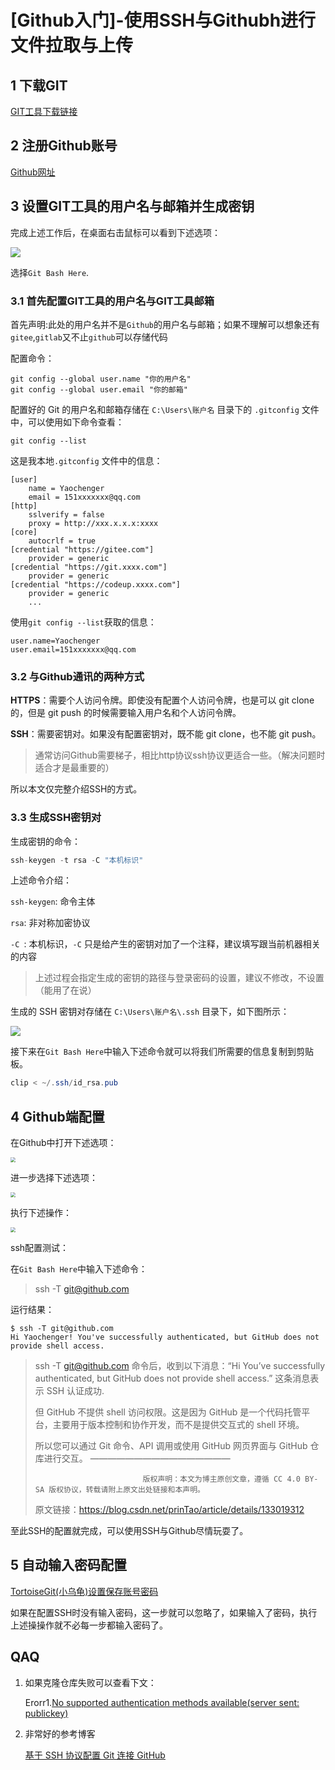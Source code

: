 # [Github入门]-使用SSH与Githubh进行文件拉取与上传

## 1 下载GIT

[GIT工具下载链接](https://git-scm.com/downloads)

## 2 注册Github账号

[Github网址](https://github.com/)

## 3 设置GIT工具的用户名与邮箱并生成密钥

完成上述工作后，在桌面右击鼠标可以看到下述选项：

![](./figures/1.png)

选择`Git Bash Here`.

### 3.1 首先配置GIT工具的用户名与GIT工具邮箱

首先声明:此处的用户名并不是`Github`的用户名与邮箱；如果不理解可以想象还有`gitee`,`gitlab`又不止`github`可以存储代码

配置命令：

```shell
git config --global user.name "你的用户名"
git config --global user.email "你的邮箱"
```

配置好的 Git 的用户名和邮箱存储在 `C:\Users\账户名` 目录下的 `.gitconfig` 文件中，可以使用如下命令查看：

```shell
git config --list
```

这是我本地`.gitconfig` 文件中的信息：

```gas
[user]
	name = Yaochenger
	email = 151xxxxxxx@qq.com
[http]
	sslverify = false
	proxy = http://xxx.x.x.x:xxxx
[core]
	autocrlf = true
[credential "https://gitee.com"]
	provider = generic
[credential "https://git.xxxx.com"]
	provider = generic
[credential "https://codeup.xxxx.com"]
	provider = generic
	...
```

使用`git config --list`获取的信息：

```shell
user.name=Yaochenger
user.email=151xxxxxxx@qq.com
```

### 3.2 与Github通讯的两种方式

**HTTPS**：需要个人访问令牌。即使没有配置个人访问令牌，也是可以 git clone 的，但是 git push 的时候需要输入用户名和个人访问令牌。

**SSH**：需要密钥对。如果没有配置密钥对，既不能 git clone，也不能 git push。

> 通常访问Github需要梯子，相比http协议ssh协议更适合一些。（解决问题时适合才是最重要的）

所以本文仅完整介绍SSH的方式。

### 3.3 生成SSH密钥对

生成密钥的命令：

```c
ssh-keygen -t rsa -C "本机标识"
```

上述命令介绍：

`ssh-keygen`: 命令主体

`rsa`: 非对称加密协议

`-C `: 本机标识，`-C` 只是给产生的密钥对加了一个注释，建议填写跟当前机器相关的内容

> 上述过程会指定生成的密钥的路径与登录密码的设置，建议不修改，不设置（能用了在说）

生成的 SSH 密钥对存储在 `C:\Users\账户名\.ssh` 目录下，如下图所示：

![](./figures/2.png)

接下来在`Git Bash Here`中输入下述命令就可以将我们所需要的信息复制到剪贴板。

```c#
clip < ~/.ssh/id_rsa.pub
```

## 4 Github端配置

在Github中打开下述选项：

<img src="./figures/3.png" style="zoom: 50%;" />

进一步选择下述选项：

<img src="./figures/4.png" style="zoom:50%;" />

执行下述操作：

<img src="./figures/5.png" style="zoom:50%;" />

ssh配置测试：

在`Git Bash Here`中输入下述命令：

> ssh -T git@github.com

运行结果：

```shell
$ ssh -T git@github.com
Hi Yaochenger! You've successfully authenticated, but GitHub does not provide shell access.
```

> ssh -T git@github.com 命令后，收到以下消息：“Hi You’ve successfully authenticated, but GitHub does not provide shell access.” 这条消息表示 SSH 认证成功.
>
> 但 GitHub 不提供 shell 访问权限。这是因为 GitHub 是一个代码托管平台，主要用于版本控制和协作开发，而不是提供交互式的 shell 环境。
>
> 所以您可以通过 Git 命令、API 调用或使用 GitHub 网页界面与 GitHub 仓库进行交互。
> ————————————————
>
>                             版权声明：本文为博主原创文章，遵循 CC 4.0 BY-SA 版权协议，转载请附上原文出处链接和本声明。
>
> 原文链接：https://blog.csdn.net/prinTao/article/details/133019312

至此SSH的配置就完成，可以使用SSH与Github尽情玩耍了。

## 5 自动输入密码配置

[TortoiseGit(小乌龟)设置保存账号密码](https://blog.csdn.net/xdblv/article/details/105484739?spm=1001.2101.3001.6650.1&utm_medium=distribute.pc_relevant.none-task-blog-2%7Edefault%7EBlogCommendFromBaidu%7ERate-1-105484739-blog-114017093.235%5Ev43%5Epc_blog_bottom_relevance_base3&depth_1-utm_source=distribute.pc_relevant.none-task-blog-2%7Edefault%7EBlogCommendFromBaidu%7ERate-1-105484739-blog-114017093.235%5Ev43%5Epc_blog_bottom_relevance_base3&utm_relevant_index=2)

如果在配置SSH时没有输入密码，这一步就可以忽略了，如果输入了密码，执行上述操操作就不必每一步都输入密码了。

## QAQ

1. 如果克隆仓库失败可以查看下文：

   Erorr1.[No supported authentication methods available(server sent: publickey) ](../error/readme.md)

2. 非常好的参考博客

   [基于 SSH 协议配置 Git 连接 GitHub](https://blog.csdn.net/qq_42815188/article/details/128735530?ops_request_misc=%257B%2522request%255Fid%2522%253A%2522170727500516800227494519%2522%252C%2522scm%2522%253A%252220140713.130102334..%2522%257D&request_id=170727500516800227494519&biz_id=0&utm_medium=distribute.pc_search_result.none-task-blog-2~all~sobaiduend~default-1-128735530-null-null.142^v99^pc_search_result_base6&utm_term=ssh%20github&spm=1018.2226.3001.4187)

